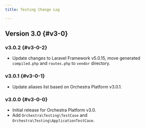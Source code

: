 ```yaml
---
title: Testing Change Log

---
```


## Version 3.0 {#v3-0}

### v3.0.2 {#v3-0-2}

* Update changes to Laravel Framework v5.0.15, move generated `compiled.php` and `routes.php` to `vendor` directory.

### v3.0.1 {#v3-0-1}

* Update aliases list based on Orchestra Platform v3.0.1.

### v3.0.0 {#v3-0-0}

* Initial release for Orchestra Platform v3.0.
* Add `Orchestra\Testing\TestCase` and `Orchestra\Testing\ApplicationTestCase`.
